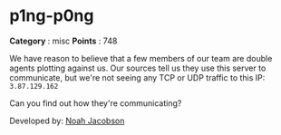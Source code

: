 # p1ng-p0ng

**Category** : misc
**Points** : 748

We have reason to believe that a few members of our team are double agents plotting against us. Our sources tell us they use this server to communicate, but we're not seeing any TCP or UDP traffic to this IP: `3.87.129.162`

Can you find out how they're communicating?

Developed by: [Noah Jacobson](https://github.com/noahajac)



